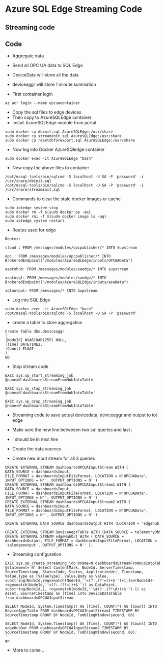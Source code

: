 # Azure SQL Edge Streaming Code

## Streaming code

## Code

- Aggregate data
- Send all OPC UA data to SQL Edge
- DeviceData will store all the data
- deviceaggr will store 1 minute summation

- First container login

```
az acr login --name opcuacontainer
```

- Copy the sql files to edge devices
- Then copy to AzureSQLEdge container
- Install AzureSQLEdge module from portal

```
sudo docker cp dbinit.sql AzureSQLEdge:/usr/share
sudo docker cp streaminit.sql AzureSQLEdge:/usr/share
sudo docker cp resetdbforexport.sql AzureSQLEdge:/usr/share
```

- Now log into Docker AzureSQledge container

```
sudo docker exec -it AzureSQLEdge "bash"
```

- Now copy the above files to container

```
/opt/mssql-tools/bin/sqlcmd -S localhost -U SA -P 'password' -i /usr/share/dbinit.sql
/opt/mssql-tools/bin/sqlcmd -S localhost -U SA -P 'password' -i /usr/share/streaminit.sql
```

- Commands to clear the stale docker images or cache

```
sudo iotedge system stop
sudo docker rm -f $(sudo docker ps -aq)
sudo docker rmi -f $(sudo docker image ls -aq)
sudo iotedge system restart
```

- Routes used for edge

```
Routes:

cloud : FROM /messages/modules/opcpublisher/* INTO $upstream

opc : FROM /messages/modules/opcpublisher/* INTO BrokeredEndpoint("/modules/AzureSQLEdge/inputs/OPCUAData")

asatohub: FROM /messages/modules/saedge/* INTO $upstream

asatosql: FROM /messages/modules/saedge/* INTO BrokeredEndpoint("/modules/AzureSQLEdge/inputs/asaData")

sqloutput: FROM /messages/* INTO $upstream
```

- Log into SQL Edge

```
sudo docker exec -it AzureSQLEdge "bash"
/opt/mssql-tools/bin/sqlcmd -S localhost -U SA -P 'password'
```

- create a table to store aggregation

```
Create Table dbo.deviceaggr
(
[NodeId] NVARCHAR(255) NULL,
[Time] DATETIME2,
[Count] FLOAT
)
GO
```

- Stop stream code

```
EXEC sys.sp_start_streaming_job @name=N'dashboardsStreamFromHubIntoTable'

EXEC sys.sp_stop_streaming_job @name=N'dashboardsStreamFromHubIntoTable'

EXEC sys.sp_drop_streaming_job @name=N'dashboardsStreamFromHubIntoTable'
```

- Streaming code to save actual devicedata, deviceaggr and output to iot edge
- Make sure the new line betweeen two sql queries and last ;
- ' should be in next line

- Create the data sources
- Create new input stream for all 3 queries

```
CREATE EXTERNAL STREAM dashboardsOPCUAInputStream WITH ( DATA_SOURCE = dashboardsInput, FILE_FORMAT = dashboardsInputFileFormat, LOCATION = N'OPCUAData', INPUT_OPTIONS = N'', OUTPUT_OPTIONS = N'')
CREATE EXTERNAL STREAM dashboardsOPCUAInputStream1 WITH ( DATA_SOURCE = dashboardsInput, FILE_FORMAT = dashboardsInputFileFormat, LOCATION = N'OPCUAData', INPUT_OPTIONS = N'', OUTPUT_OPTIONS = N'')
CREATE EXTERNAL STREAM dashboardsOPCUAInputStream2 WITH ( DATA_SOURCE = dashboardsInput, FILE_FORMAT = dashboardsInputFileFormat, LOCATION = N'OPCUAData', INPUT_OPTIONS = N'', OUTPUT_OPTIONS = N'')
```

```
CREATE EXTERNAL DATA SOURCE dashboardsOutput WITH (LOCATION = 'edgehub://')

CREATE EXTERNAL STREAM DeviceAggrTable WITH (DATA_SOURCE = telemetryDbServer,LOCATION = N'telemetry.dbo.deviceaggr',INPUT_OPTIONS = N'',OUTPUT_OPTIONS = N'')
CREATE EXTERNAL STREAM edgeHubOut WITH ( DATA_SOURCE = dashboardsOutput, FILE_FORMAT = dashboardsInputFileFormat, LOCATION = 'sqledgeoutput', OUTPUT_OPTIONS = N'' );
```

- Streaming configuration

```
EXEC sys.sp_create_streaming_job @name=N'dashboardsStreamFromHubIntoTable',
@statement= N' Select ContentMask, NodeId, ServerTimestamp, SourceTimestamp, StatusCode, Status, ApplicationUri, Timestamp, Value.Type as [ValueType], Value.Body as Value, substring(NodeId,regexmatch(NodeId,''=(?:.(?!=))+$'')+1,len(NodeId)-regexmatch(NodeId,''=(?:.(?!=))+$'')) as DataPoint, substring(NodeId,1, regexmatch(NodeId,''\#(?:.(?!\#))+$'')-1) as Asset, SourceTimestamp as [time] into DeviceDataTable from dashboardsOPCUAInputStream 

SELECT NodeId, System.Timestamp() AS [Time], COUNT(*) AS [Count] INTO DeviceAggrTable FROM dashboardsOPCUAInputStream1 TIMESTAMP BY SourceTimestamp GROUP BY NodeId, TumblingWindow(second, 60)

SELECT NodeId, System.Timestamp() AS [Time], COUNT(*) AS [Count] INTO edgeHubOut FROM dashboardsOPCUAInputStream2 TIMESTAMP BY SourceTimestamp GROUP BY NodeId, TumblingWindow(second, 60);
'
go
```

- More to come ...